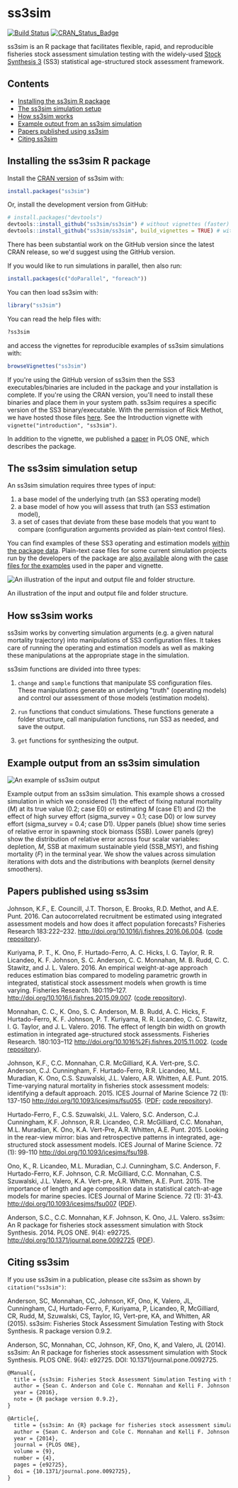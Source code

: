 # ss3sim

[![Build Status](https://travis-ci.org/ss3sim/ss3sim.png?branch=master)](https://travis-ci.org/ss3sim/ss3sim)
[![CRAN_Status_Badge](http://www.r-pkg.org/badges/version/ss3sim)](http://cran.r-project.org/package=ss3sim)

ss3sim is an R package that facilitates flexible, rapid, and reproducible fisheries stock assessment simulation testing with the widely-used [Stock Synthesis 3][SS3] (SS3) statistical age-structured stock assessment framework.

## Contents

- [Installing the ss3sim R package](#installing-the-ss3sim-r-package)
- [The ss3sim simulation setup](#the-ss3sim-simulation-setup)
- [How ss3sim works](#how-ss3sim-works)
- [Example output from an ss3sim simulation](#example-output-from-an-ss3sim-simulation)
- [Papers published using ss3sim](#papers-published-using-ss3sim)
- [Citing ss3sim](#citing-ss3sim)

<!-- end toc -->

## Installing the ss3sim R package

Install the [CRAN version](http://cran.r-project.org/package=ss3sim) of ss3sim with:

```R
install.packages("ss3sim")
```

Or, install the development version from GitHub:

```R
# install.packages("devtools")
devtools::install_github("ss3sim/ss3sim") # without vignettes (faster)
devtools::install_github("ss3sim/ss3sim", build_vignettes = TRUE) # with vignettes
```

There has been substantial work on the GitHub version since the latest CRAN release, so we'd suggest using the GitHub version.

If you would like to run simulations in parallel, then also run:

```R
install.packages(c("doParallel", "foreach"))
```

You can then load ss3sim with:

```R
library("ss3sim")
```

You can read the help files with:

```R
?ss3sim
```

and access the vignettes for reproducible examples of ss3sim simulations with:

```R
browseVignettes("ss3sim")
```

If you're using the GitHub version of ss3sim then the SS3 executables/binaries are included in the package and your installation is complete. If you're using the CRAN version, you'll need to install these binaries and place them in your system path. ss3sim requires a specific version of the SS3 binary/executable. With the permission of Rick Methot, we have hosted those files [here](https://github.com/ss3sim/ss3sim/tree/master/inst/bin). See the Introduction vignette with `vignette("introduction", "ss3sim")`.

In addition to the vignette, we published a [paper][paper] in PLOS ONE, which describes the package.

## The ss3sim simulation setup

An ss3sim simulation requires three types of input:

1. a base model of the underlying truth (an SS3 operating model)
2. a base model of how you will assess that truth (an SS3 estimation model),
3. a set of cases that deviate from these base models that you want to compare (configuration arguments provided as plain-text control files).

You can find examples of these SS3 operating and estimation models [within the
package data][models]. Plain-text case files for some current simulation
projects run by the developers of the package are [also available][cases]
along with the [case files for the examples][eg-cases] used in the paper and
vignette.

![An illustration of the input and output file and folder structure.](https://raw.githubusercontent.com/ss3sim/ss3sim/f763cfb462a9e68db670155070cd554812a65160/man/figures/filestructure.png)

An illustration of the input and output file and folder structure.

## How ss3sim works

ss3sim works by converting simulation arguments (e.g. a given natural
mortality trajectory) into manipulations of SS3 configuration files. It
takes care of running the operating and estimation models as well as making
these manipulations at the appropriate stage in the simulation.

ss3sim functions are divided into three types:

1. `change` and `sample` functions that manipulate SS configuration files. These
   manipulations generate an underlying "truth" (operating models) and control
   our assessment of those models (estimation models).

2. `run` functions that conduct simulations. These functions generate a folder
   structure, call manipulation functions, run SS3 as needed, and save the
   output.

3. `get` functions for synthesizing the output.

## Example output from an ss3sim simulation

![An example of ss3sim output](https://raw.github.com/seananderson/ss3sim/master/inst/ms/fig2-20131109.png)

Example output from an ss3sim simulation. This example shows a crossed simulation in which we considered (1) the effect of fixing natural mortality (*M*) at its true value (0.2; case E0) or estimating *M* (case E1) and (2) the effect of high survey effort (sigma_survey = 0.1; case D0) or low survey effort (sigma_survey = 0.4; case D1). Upper panels (blue) show time series of relative error in spawning stock biomass (SSB). Lower panels (grey) show the distribution of relative error across four scalar variables: depletion, *M*, SSB at maximum sustainable yield (SSB_MSY), and fishing mortality (*F*) in the terminal year. We show the values across simulation iterations with dots and the distributions with beanplots (kernel density smoothers).

## Papers published using ss3sim

Johnson, K.F., E. Councill, J.T. Thorson, E. Brooks, R.D. Methot, and A.E.
Punt. 2016. Can autocorrelated recruitment be estimated using integrated
assessment models and how does it affect population forecasts? Fisheries
Research 183:222–232. <http://doi.org/10.1016/j.fishres.2016.06.004>.
([code repository](https://github.com/kellijohnson/AR-perf-testing)).

Kuriyama, P. T., K. Ono, F. Hurtado-Ferro, A. C. Hicks, I. G. Taylor, R. R.
Licandeo, K. F. Johnson, S. C. Anderson, C. C. Monnahan, M. B. Rudd, C. C.
Stawitz, and J. L. Valero. 2016. An empirical weight-at-age approach reduces
estimation bias compared to modeling parametric growth in integrated,
statistical stock assessment models when growth is time varying. Fisheries
Research. 180:119–127. <http://doi.org/10.1016/j.fishres.2015.09.007>.
([code repository](https://github.com/ss3sim/Empirical)).

Monnahan, C. C., K. Ono, S. C. Anderson, M. B. Rudd, A. C. Hicks, F.
Hurtado-Ferro, K. F. Johnson, P. T. Kuriyama, R. R. Licandeo, C. C. Stawitz, I.
G. Taylor, and J. L. Valero. 2016. The effect of length bin width on growth
estimation in integrated age-structured stock assessments. Fisheries Research.
180:103–112 <http://doi.org/10.1016%2Fj.fishres.2015.11.002>. 
([code repository](https://github.com/ss3sim/binning)).

Johnson, K.F., C.C. Monnahan, C.R. McGilliard, K.A. Vert-pre, S.C. Anderson,
C.J. Cunningham, F. Hurtado-Ferro, R.R. Licandeo, M.L. Muradian, K. Ono, C.S.
Szuwalski, J.L. Valero, A.R. Whitten, A.E. Punt. 2015. Time-varying natural
mortality in fisheries stock assessment models: identifying a default approach.
2015. ICES Journal of Marine Science 72 (1): 137-150
<http://doi.org/10.1093/icesjms/fsu055>.
([PDF](http://icesjms.oxfordjournals.org/content/early/2014/04/09/icesjms.fsu055.full.pdf?keytype=ref&ijkey=NEXmZIkz3289u3z);
[code repository](https://github.com/ss3sim/natural-mortality "R code to
recreate the simulation")).

Hurtado-Ferro, F., C.S. Szuwalski, J.L. Valero, S.C. Anderson, C.J. Cunningham,
K.F. Johnson, R.R. Licandeo, C.R. McGilliard, C.C. Monahan, M.L. Muradian, K.
Ono, K.A. Vert-Pre, A.R. Whitten, A.E. Punt. 2015. Looking in the rear-view
mirror: bias and retrospective patterns in integrated, age-structured stock
assessment models. ICES Journal of Marine Science. 72 (1): 99-110
<http://doi.org/10.1093/icesjms/fsu198>.

Ono, K., R. Licandeo, M.L. Muradian, C.J. Cunningham, S.C. Anderson, F.
Hurtado-Ferro, K.F. Johnson, C.R. McGilliard, C.C. Monnahan, C.S. Szuwalski,
J.L. Valero, K.A. Vert-pre, A.R. Whitten, A.E. Punt. 2015. The importance of
length and age composition data in statistical catch-at-age models for marine
species. ICES Journal of Marine Science. 72 (1): 31-43.
<http://doi.org/10.1093/icesjms/fsu007>
([PDF](https://dl.dropboxusercontent.com/u/254940/papers/Ono_etal_2014_importance_of_length_and_age_composition_data.pdf)).

Anderson, S.C., C.C. Monnahan, K.F. Johnson, K. Ono, J.L. Valero. ss3sim: An
R package for fisheries stock assessment simulation with Stock Synthesis. 2014.
PLOS ONE. 9(4): e92725. <http://doi.org/10.1371/journal.pone.0092725>
([PDF](http://www.plosone.org/article/fetchObject.action?uri=info%3Adoi%2F10.1371%2Fjournal.pone.0092725&representation=PDF)).

## Citing ss3sim

If you use ss3sim in a publication, please cite ss3sim as shown by `citation("ss3sim")`:

Anderson, SC, Monnahan, CC, Johnson, KF, Ono, K, Valero, JL,
  Cunningham, CJ, Hurtado-Ferro, F, Kuriyama, P, Licandeo, R,
  McGilliard, CR, Rudd, M, Szuwalski, CS, Taylor, IG, Vert-pre, KA, and
  Whitten, AR (2015). ss3sim: Fisheries Stock Assessment Simulation
  Testing with Stock Synthesis. R package version 0.9.2.

Anderson, SC, Monnahan, CC, Johnson, KF, Ono, K, and Valero, JL (2014). ss3sim: An R package for fisheries stock assessment simulation with Stock Synthesis. PLOS ONE. 9(4): e92725. DOI: 10.1371/journal.pone.0092725.


<!-- toBibtex(citation("ss3sim")) -->

```tex
@Manual{,
  title = {ss3sim: Fisheries Stock Assessment Simulation Testing with Stock Synthesis},
  author = {Sean C. Anderson and Cole C. Monnahan and Kelli F. Johnson and Kotaro Ono and Juan L. Valero and Curry J. Cunningham and Felipe Hurtado-Ferro and Peter Kuriyama and Roberto Licandeo and Carey R. McGilliard and Merrill Rudd and Cody S. Szuwalski and Ian G. Taylor and Katyana A. Vert-pre and Athol R. Whitten},
  year = {2016},
  note = {R package version 0.9.2},
}

@Article{,
  title = {ss3sim: An {R} package for fisheries stock assessment simulation with {Stock Synthesis}},
  author = {Sean C. Anderson and Cole C. Monnahan and Kelli F. Johnson and Kotaro Ono and Juan L. Valero},
  year = {2014},
  journal = {PLOS ONE},
  volume = {9},
  number = {4},
  pages = {e92725},
  doi = {10.1371/journal.pone.0092725},
}
```

[DESCRIPTION]: https://github.com/seananderson/ss3sim/blob/master/DESCRIPTION
[models]: https://github.com/seananderson/ss3sim/tree/master/inst/extdata/models
[cases]: https://github.com/seananderson/ss3sim/tree/master/inst/extdata/cases
[eg-cases]: https://github.com/seananderson/ss3sim/tree/master/inst/extdata/eg-cases
[vignette]: https://dl.dropboxusercontent.com/u/254940/ss3sim-vignette.pdf
[paper]: http://www.plosone.org/article/info%3Adoi%2F10.1371%2Fjournal.pone.0092725
[SS3]: http://nft.nefsc.noaa.gov/Stock_Synthesis_3.htm
[r-project]: http://www.r-project.org/
[SAFS]: http://fish.washington.edu/
